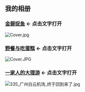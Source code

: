 ## 我的相册

  
### [金碧捉鱼](https://eldencheng.github.io/alarms/jinbi/) <- 点击文字打开  
  
![Cover.jpg](http://remote.mcgods.top:8999/images/jinbi/Cover.jpg)  
  
  
### [野餐与吃蛋糕](https://eldencheng.github.io/alarms/panic/) <- 点击文字打开  
  
![Cover.JPG](http://remote.mcgods.top:8999/images/panic/Cover.JPG)  
  
  
### [一家人的大理游](https://eldencheng.github.io/alarms/dali/) <- 点击文字打开  
  
![335_广州白云机场_终于回到来了.jpg](http://remote.mcgods.top:8999/images/dali/335_广州白云机场_终于回到来了.jpg)  
  

  

  
  

